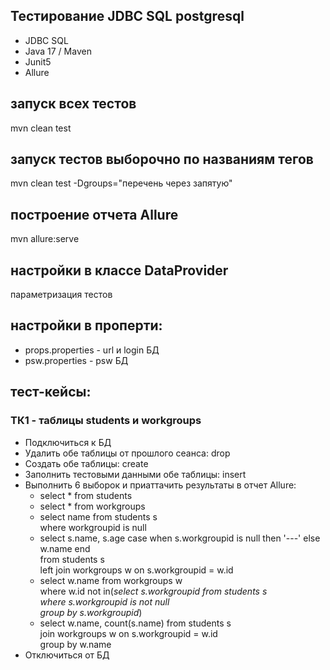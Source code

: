 ## Тестирование JDBC SQL postgresql
* JDBC SQL
* Java 17 / Maven
* Junit5
* Allure

## запуск всех тестов
mvn clean test

## запуск тестов выборочно по названиям тегов
mvn clean test -Dgroups="перечень через запятую"

## построение отчета Allure
mvn allure:serve

## настройки в классе DataProvider
параметризация тестов

## настройки в проперти:
* props.properties - url и login БД
* psw.properties - psw БД

## тест-кейсы:
### ТК1 - таблицы students и workgroups
* Подключиться к БД
* Удалить обе таблицы от прошлого сеанса: drop
* Создать обе таблицы: create
* Заполнить тестовыми данными обе таблицы: insert
* Выполнить 6 выборок и приаттачить результаты в отчет Allure:
  * select * from students
  * select * from workgroups
  * select name from students s<br>
    where workgroupid is null
  * select s.name, s.age case when s.workgroupid is null then '---' else w.name end<br>
    from students s<br>
    left join workgroups w on s.workgroupid = w.id
  * select w.name from workgroups w<br>
    where w.id not in(_select s.workgroupid from students s<br>
       where s.workgroupid is not null<br>
       group by s.workgroupid_)
  * select w.name, count(s.name) from students s<br>
    join workgroups w on s.workgroupid = w.id<br>
    group by w.name 
* Отключиться от БД
